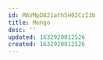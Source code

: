 ```yaml
---
id: MAVMpD821ath5H02CzI3b
title: Mongo
desc: ''
updated: 1632920012526
created: 1632920012526
---
```


